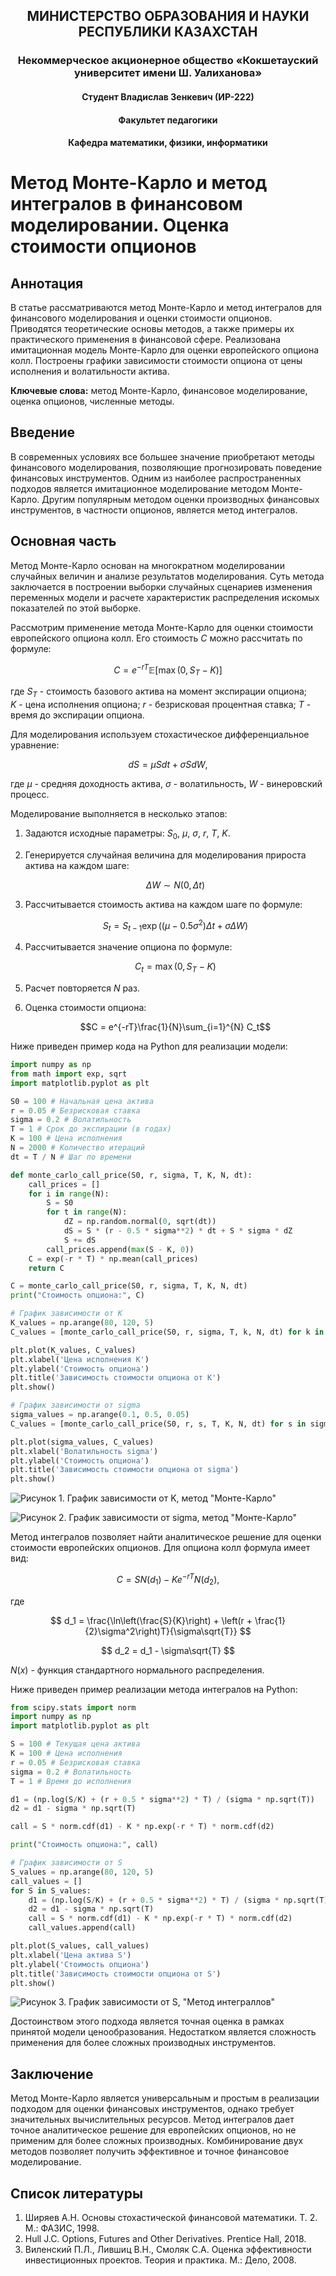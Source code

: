 <h2 align="center">МИНИСТЕРСТВО ОБРАЗОВАНИЯ И НАУКИ РЕСПУБЛИКИ КАЗАХСТАН</h2>

<h3 align="center">Некоммерческое акционерное общество «Кокшетауский университет имени Ш. Уалиханова»</h3>

<h4 align="center">Студент Владислав Зенкевич (ИР-222)</h4>
<h4 align="center">Факультет педагогики</h4>
<h4 align="center">Кафедра математики, физики, информатики</h4>



# Метод Монте-Карло и метод интегралов в финансовом моделировании. Оценка стоимости опционов

## Аннотация

В статье рассматриваются метод Монте-Карло и метод интегралов для финансового моделирования и оценки стоимости опционов. Приводятся теоретические основы методов, а также примеры их практического применения в финансовой сфере. Реализована имитационная модель Монте-Карло для оценки европейского опциона колл. Построены графики зависимости стоимости опциона от цены исполнения и волатильности актива.

**Ключевые слова:** метод Монте-Карло, финансовое моделирование, оценка опционов, численные методы.

## Введение

В современных условиях все большее значение приобретают методы финансового моделирования, позволяющие прогнозировать поведение финансовых инструментов. Одним из наиболее распространенных подходов является имитационное моделирование методом Монте-Карло. Другим популярным методом оценки производных финансовых инструментов, в частности опционов, является метод интегралов.

## Основная часть

Метод Монте-Карло основан на многократном моделировании случайных величин и анализе результатов моделирования. Суть метода заключается в построении выборки случайных сценариев изменения переменных модели и расчете характеристик распределения искомых показателей по этой выборке.

Рассмотрим применение метода Монте-Карло для оценки стоимости европейского опциона колл. Его стоимость $C$ можно рассчитать по формуле:

$$
C = e^{-rT} \mathbb{E}\left[\max(0, S_T - K)\right]
$$

где $S_T$ - стоимость базового актива на момент экспирации опциона;  
$K$ - цена исполнения опциона; 
$r$ - безрисковая процентная ставка;
$T$ - время до экспирации опциона.

Для моделирования используем стохастическое дифференциальное уравнение:

$$
dS = \mu S dt + \sigma S dW,  
$$

где $\mu$ - средняя доходность актива, $\sigma$ - волатильность, $W$ - винеровский процесс.

Моделирование выполняется в несколько этапов:

1. Задаются исходные параметры: $S_0$, $\mu$, $\sigma$, $r$, $T$, $K$.

2. Генерируется случайная величина для моделирования прироста актива на каждом шаге:

    $$\Delta W \sim N(0, \Delta t)$$
    
3. Рассчитывается стоимость актива на каждом шаге по формуле:

    $$S_t = S_{t-1}\exp\left((\mu - 0.5\sigma^2)\Delta t + \sigma\Delta W\right)$$
    
4. Рассчитывается значение опциона по формуле:

    $$C_t = \max(0, S_T - K)$$

5. Расчет повторяется $N$ раз.

6. Оценка стоимости опциона:

    $$C = e^{-rT}\frac{1}{N}\sum_{i=1}^{N} C_t$$

Ниже приведен пример кода на Python для реализации модели:

```python
import numpy as np
from math import exp, sqrt
import matplotlib.pyplot as plt

S0 = 100 # Начальная цена актива
r = 0.05 # Безрисковая ставка  
sigma = 0.2 # Волатильность
T = 1 # Срок до экспирации (в годах) 
K = 100 # Цена исполнения
N = 2000 # Количество итераций
dt = T / N # Шаг по времени

def monte_carlo_call_price(S0, r, sigma, T, K, N, dt):
    call_prices = []
    for i in range(N):
        S = S0
        for t in range(N):
            dZ = np.random.normal(0, sqrt(dt))
            dS = S * (r - 0.5 * sigma**2) * dt + S * sigma * dZ 
            S += dS
        call_prices.append(max(S - K, 0))
    C = exp(-r * T) * np.mean(call_prices)
    return C

C = monte_carlo_call_price(S0, r, sigma, T, K, N, dt)
print("Стоимость опциона:", C)

# График зависимости от K
K_values = np.arange(80, 120, 5)
C_values = [monte_carlo_call_price(S0, r, sigma, T, k, N, dt) for k in K_values]

plt.plot(K_values, C_values)
plt.xlabel('Цена исполнения K')
plt.ylabel('Стоимость опциона')  
plt.title('Зависимость стоимости опциона от K')
plt.show()

# График зависимости от sigma
sigma_values = np.arange(0.1, 0.5, 0.05) 
C_values = [monte_carlo_call_price(S0, r, s, T, K, N, dt) for s in sigma_values]

plt.plot(sigma_values, C_values)
plt.xlabel('Волатильность sigma')
plt.ylabel('Стоимость опциона')
plt.title('Зависимость стоимости опциона от sigma') 
plt.show()
```

![Рисунок 1. График зависимости от K, метод "Монте-Карло"](picture.png)

![Рисунок 2. График зависимости от sigma, метод "Монте-Карло"](picture1.png)

Метод интегралов позволяет найти аналитическое решение для оценки стоимости европейских опционов. Для опциона колл формула имеет вид:

$$
C = S N(d_1) - Ke^{-rT} N(d_2),
$$

где

$$
d_1 = \frac{\ln\left(\frac{S}{K}\right) + \left(r + \frac{1}{2}\sigma^2\right)T}{\sigma\sqrt{T}}
$$

$$
d_2 = d_1 - \sigma\sqrt{T} 
$$

$N(x)$ - функция стандартного нормального распределения.

Ниже приведен пример реализации метода интегралов на Python:

```python
from scipy.stats import norm
import numpy as np
import matplotlib.pyplot as plt

S = 100 # Текущая цена актива
K = 100 # Цена исполнения
r = 0.05 # Безрисковая ставка
sigma = 0.2 # Волатильность
T = 1 # Время до исполнения

d1 = (np.log(S/K) + (r + 0.5 * sigma**2) * T) / (sigma * np.sqrt(T))
d2 = d1 - sigma * np.sqrt(T)

call = S * norm.cdf(d1) - K * np.exp(-r * T) * norm.cdf(d2)

print("Стоимость опциона:", call)

# График зависимости от S
S_values = np.arange(80, 120, 5)
call_values = []
for S in S_values:
    d1 = (np.log(S/K) + (r + 0.5 * sigma**2) * T) / (sigma * np.sqrt(T)) 
    d2 = d1 - sigma * np.sqrt(T)
    call = S * norm.cdf(d1) - K * np.exp(-r * T) * norm.cdf(d2)
    call_values.append(call)

plt.plot(S_values, call_values)
plt.xlabel('Цена актива S')
plt.ylabel('Стоимость опциона')
plt.title('Зависимость стоимости опциона от S')
plt.show()
```

![Рисунок 3. График зависимости от S, "Метод интеграллов"](picture2.png)

Достоинством этого подхода является точная оценка в рамках принятой модели ценообразования. Недостатком является сложность применения для более сложных производных инструментов.

## Заключение

Метод Монте-Карло является универсальным и простым в реализации подходом для оценки финансовых инструментов, однако требует значительных вычислительных ресурсов. Метод интегралов дает точное аналитическое решение для европейских опционов, но не применим для более сложных производных. Комбинирование двух методов позволяет получить эффективное и точное финансовое моделирование.

## Список литературы

1. Ширяев А.Н. Основы стохастической финансовой математики. Т. 2. М.: ФАЗИС, 1998.
2. Hull J.C. Options, Futures and Other Derivatives. Prentice Hall, 2018.
3. Виленский П.Л., Лившиц В.Н., Смоляк С.А. Оценка эффективности инвестиционных проектов. Теория и практика. М.: Дело, 2008.